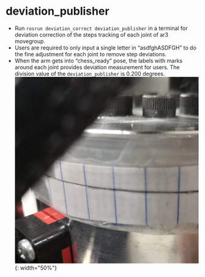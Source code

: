 # deviation_publisher
* Run `rosrun deviation_correct deviation_publisher` in a terminal for deviation correction of the steps tracking of each joint of ar3 movegroup.
* Users are required to only input a single letter in “asdfghASDFGH” to do the fine adjustment for each joint to remove step deviations. 
* When the arm gets into “chess_ready” pose, the labels with marks around each joint provides deviation measurement for users. The division value of the `deviation_publisher` is 0.200 degrees.
![alt](deviation_correct_label.jpg){: width="50%"}
